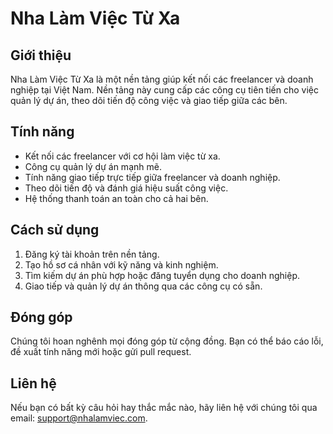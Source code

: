 # Nha Làm Việc Từ Xa

## Giới thiệu
Nha Làm Việc Từ Xa là một nền tảng giúp kết nối các freelancer và doanh nghiệp tại Việt Nam. Nền tảng này cung cấp các công cụ tiên tiến cho việc quản lý dự án, theo dõi tiến độ công việc và giao tiếp giữa các bên.

## Tính năng
- Kết nối các freelancer với cơ hội làm việc từ xa.
- Công cụ quản lý dự án mạnh mẽ.
- Tính năng giao tiếp trực tiếp giữa freelancer và doanh nghiệp.
- Theo dõi tiến độ và đánh giá hiệu suất công việc.
- Hệ thống thanh toán an toàn cho cả hai bên.

## Cách sử dụng
1. Đăng ký tài khoản trên nền tảng.
2. Tạo hồ sơ cá nhân với kỹ năng và kinh nghiệm.
3. Tìm kiếm dự án phù hợp hoặc đăng tuyển dụng cho doanh nghiệp.
4. Giao tiếp và quản lý dự án thông qua các công cụ có sẵn.

## Đóng góp
Chúng tôi hoan nghênh mọi đóng góp từ cộng đồng. Bạn có thể báo cáo lỗi, đề xuất tính năng mới hoặc gửi pull request.

## Liên hệ
Nếu bạn có bất kỳ câu hỏi hay thắc mắc nào, hãy liên hệ với chúng tôi qua email: support@nhalamviec.com.
